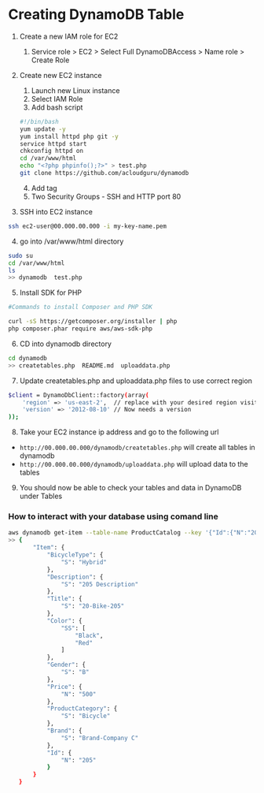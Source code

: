 # Creating DynamoDB Table
1. Create a new IAM role for EC2
    1. Service role > EC2 > Select Full DynamoDBAccess > Name role > Create Role
2. Create new EC2 instance 
    1. Launch new Linux instance
    2. Select IAM Role 
    3. Add bash script 
    
    ```bash
    #!/bin/bash
    yum update -y
    yum install httpd php git -y
    service httpd start
    chkconfig httpd on
    cd /var/www/html
    echo "<?php phpinfo();?>" > test.php
    git clone https://github.com/acloudguru/dynamodb
    ```
    4. Add tag
    5. Two Security Groups - SSH and HTTP port 80
3. SSH into EC2 instance
```sh 
ssh ec2-user@00.000.00.000 -i my-key-name.pem
```
4. go into /var/www/html directory
```sh 
sudo su
cd /var/www/html
ls
>> dynamodb  test.php
```
5. Install SDK for PHP
```sh 
#Commands to install Composer and PHP SDK

curl -sS https://getcomposer.org/installer | php
php composer.phar require aws/aws-sdk-php
```
6. CD into dynamodb directory
```sh 
cd dynamodb
>> createtables.php  README.md  uploaddata.php
```
7. Update createtables.php and uploaddata.php files to use correct region
```sh 
$client = DynamoDbClient::factory(array(
    'region' => 'us-east-2',  // replace with your desired region visit http://docs.aws.amazon.com/general/latest/gr/rande.html to get your regions.
    'version' => '2012-08-10' // Now needs a version
));
```
8. Take your EC2 instance ip address and go to the following url
- `http://00.000.00.000/dynamodb/createtables.php` will create all tables in dynamodb
- `http://00.000.00.000/dynamodb/uploaddata.php` will upload data to the tables
9. You should now be able to check your tables and data in DynamoDB under Tables

### How to interact with your database using comand line
```sh 
aws dynamodb get-item --table-name ProductCatalog --key '{"Id":{"N":"205"}}'
>> {
       "Item": {
           "BicycleType": {
               "S": "Hybrid"
           }, 
           "Description": {
               "S": "205 Description"
           }, 
           "Title": {
               "S": "20-Bike-205"
           }, 
           "Color": {
               "SS": [
                   "Black", 
                   "Red"
               ]
           }, 
           "Gender": {
               "S": "B"
           }, 
           "Price": {
               "N": "500"
           }, 
           "ProductCategory": {
               "S": "Bicycle"
           }, 
           "Brand": {
               "S": "Brand-Company C"
           }, 
           "Id": {
               "N": "205"
           }
       }
   }

```